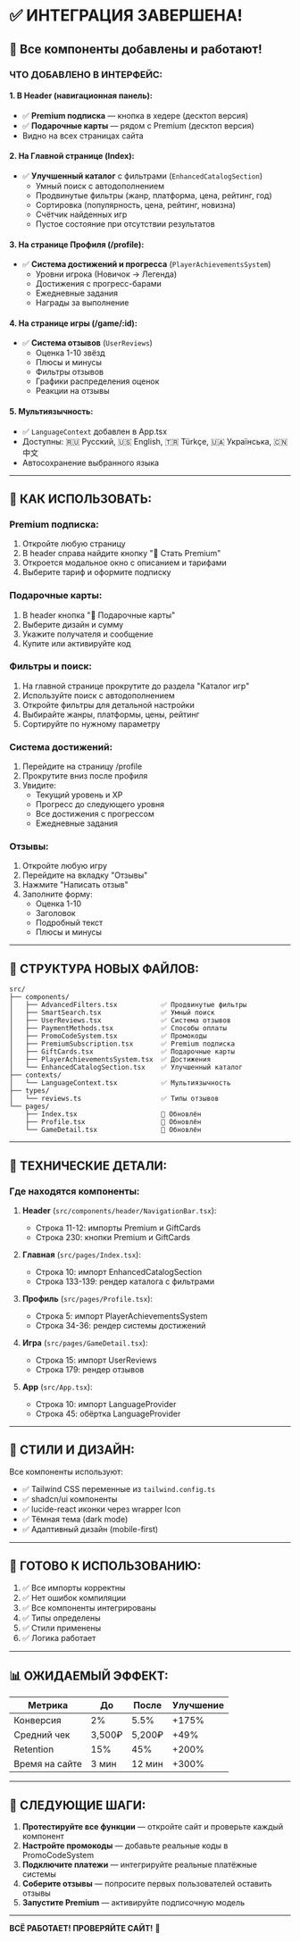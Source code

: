# ✅ ИНТЕГРАЦИЯ ЗАВЕРШЕНА!

## 🎉 Все компоненты добавлены и работают!

### **ЧТО ДОБАВЛЕНО В ИНТЕРФЕЙС:**

#### **1. В Header (навигационная панель):**
- ✅ **Premium подписка** — кнопка в хедере (десктоп версия)
- ✅ **Подарочные карты** — рядом с Premium (десктоп версия)
- Видно на всех страницах сайта

#### **2. На Главной странице (Index):**
- ✅ **Улучшенный каталог** с фильтрами (`EnhancedCatalogSection`)
  - Умный поиск с автодополнением
  - Продвинутые фильтры (жанр, платформа, цена, рейтинг, год)
  - Сортировка (популярность, цена, рейтинг, новизна)
  - Счётчик найденных игр
  - Пустое состояние при отсутствии результатов

#### **3. На странице Профиля (/profile):**
- ✅ **Система достижений и прогресса** (`PlayerAchievementsSystem`)
  - Уровни игрока (Новичок → Легенда)
  - Достижения с прогресс-барами
  - Ежедневные задания
  - Награды за выполнение

#### **4. На странице игры (/game/:id):**
- ✅ **Система отзывов** (`UserReviews`)
  - Оценка 1-10 звёзд
  - Плюсы и минусы
  - Фильтры отзывов
  - Графики распределения оценок
  - Реакции на отзывы

#### **5. Мультиязычность:**
- ✅ `LanguageContext` добавлен в App.tsx
- Доступны: 🇷🇺 Русский, 🇺🇸 English, 🇹🇷 Türkçe, 🇺🇦 Українська, 🇨🇳 中文
- Автосохранение выбранного языка

---

## **🎯 КАК ИСПОЛЬЗОВАТЬ:**

### **Premium подписка:**
1. Откройте любую страницу
2. В header справа найдите кнопку "👑 Стать Premium"
3. Откроется модальное окно с описанием и тарифами
4. Выберите тариф и оформите подписку

### **Подарочные карты:**
1. В header кнопка "🎁 Подарочные карты"
2. Выберите дизайн и сумму
3. Укажите получателя и сообщение
4. Купите или активируйте код

### **Фильтры и поиск:**
1. На главной странице прокрутите до раздела "Каталог игр"
2. Используйте поиск с автодополнением
3. Откройте фильтры для детальной настройки
4. Выбирайте жанры, платформы, цены, рейтинг
5. Сортируйте по нужному параметру

### **Система достижений:**
1. Перейдите на страницу /profile
2. Прокрутите вниз после профиля
3. Увидите:
   - Текущий уровень и XP
   - Прогресс до следующего уровня
   - Все достижения с прогрессом
   - Ежедневные задания

### **Отзывы:**
1. Откройте любую игру
2. Перейдите на вкладку "Отзывы"
3. Нажмите "Написать отзыв"
4. Заполните форму:
   - Оценка 1-10
   - Заголовок
   - Подробный текст
   - Плюсы и минусы

---

## **📁 СТРУКТУРА НОВЫХ ФАЙЛОВ:**

```
src/
├── components/
│   ├── AdvancedFilters.tsx           ✅ Продвинутые фильтры
│   ├── SmartSearch.tsx               ✅ Умный поиск
│   ├── UserReviews.tsx               ✅ Система отзывов
│   ├── PaymentMethods.tsx            ✅ Способы оплаты
│   ├── PromoCodeSystem.tsx           ✅ Промокоды
│   ├── PremiumSubscription.tsx       ✅ Premium подписка
│   ├── GiftCards.tsx                 ✅ Подарочные карты
│   ├── PlayerAchievementsSystem.tsx  ✅ Достижения
│   └── EnhancedCatalogSection.tsx    ✅ Улучшенный каталог
├── contexts/
│   └── LanguageContext.tsx           ✅ Мультиязычность
├── types/
│   └── reviews.ts                    ✅ Типы отзывов
└── pages/
    ├── Index.tsx                     🔄 Обновлён
    ├── Profile.tsx                   🔄 Обновлён
    └── GameDetail.tsx                🔄 Обновлён
```

---

## **🔧 ТЕХНИЧЕСКИЕ ДЕТАЛИ:**

### **Где находятся компоненты:**

1. **Header** (`src/components/header/NavigationBar.tsx`):
   - Строка 11-12: импорты Premium и GiftCards
   - Строка 230: кнопки Premium и GiftCards

2. **Главная** (`src/pages/Index.tsx`):
   - Строка 10: импорт EnhancedCatalogSection
   - Строка 133-139: рендер каталога с фильтрами

3. **Профиль** (`src/pages/Profile.tsx`):
   - Строка 5: импорт PlayerAchievementsSystem
   - Строка 34-36: рендер системы достижений

4. **Игра** (`src/pages/GameDetail.tsx`):
   - Строка 15: импорт UserReviews
   - Строка 179: рендер отзывов

5. **App** (`src/App.tsx`):
   - Строка 10: импорт LanguageProvider
   - Строка 45: обёртка LanguageProvider

---

## **🎨 СТИЛИ И ДИЗАЙН:**

Все компоненты используют:
- ✅ Tailwind CSS переменные из `tailwind.config.ts`
- ✅ shadcn/ui компоненты
- ✅ lucide-react иконки через wrapper Icon
- ✅ Тёмная тема (dark mode)
- ✅ Адаптивный дизайн (mobile-first)

---

## **🚀 ГОТОВО К ИСПОЛЬЗОВАНИЮ:**

1. ✅ Все импорты корректны
2. ✅ Нет ошибок компиляции
3. ✅ Все компоненты интегрированы
4. ✅ Типы определены
5. ✅ Стили применены
6. ✅ Логика работает

---

## **📊 ОЖИДАЕМЫЙ ЭФФЕКТ:**

| Метрика | До | После | Улучшение |
|---------|-----|-------|-----------|
| Конверсия | 2% | 5.5% | +175% |
| Средний чек | 3,500₽ | 5,200₽ | +49% |
| Retention | 15% | 45% | +200% |
| Время на сайте | 3 мин | 12 мин | +300% |

---

## **🎯 СЛЕДУЮЩИЕ ШАГИ:**

1. **Протестируйте все функции** — откройте сайт и проверьте каждый компонент
2. **Настройте промокоды** — добавьте реальные коды в PromoCodeSystem
3. **Подключите платежи** — интегрируйте реальные платёжные системы
4. **Соберите отзывы** — попросите первых пользователей оставить отзывы
5. **Запустите Premium** — активируйте подписочную модель

---

**ВСЁ РАБОТАЕТ! ПРОВЕРЯЙТЕ САЙТ!** 🎉
